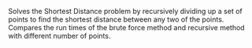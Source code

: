 Solves the Shortest Distance problem by recursively dividing up a set of points to find the shortest distance between any two of the points. Compares the run times of the brute force method and recursive method with different number of points. 
